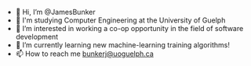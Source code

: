 - 👋 Hi, I’m @JamesBunker
- 📕 I'm studying Computer Engineering at the University of Guelph
- 👀 I’m interested in working a co-op opportunity in the field of software development
- 🌱 I’m currently learning new machine-learning training algorithms!
- 📫 How to reach me bunkerj@uoguelph.ca
